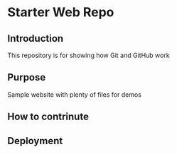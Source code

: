 # Starter Web Repo

## Introduction

This repository is for showing how Git and GitHub work

## Purpose

Sample website with plenty of files for demos

## How to contrinute

## Deployment